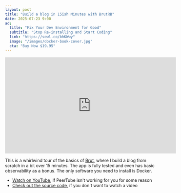 ```yaml
---
layout: post
title: "Build a blog in 15ish Minutes with BrutRB"
date: 2025-07-23 9:00
ad:
  title: "Fix Your Dev Environment for Good"
  subtitle: "Stop Re-installing and Start Coding"
  link: "https://sowl.co/bhKWwy"
  image: "/images/docker-book-cover.jpg"
  cta: "Buy Now $19.95"
---
```


<iframe title="Make a Blog App in 15(ish) minutes With BrutRB - A New Ruby Web Framework" width="560" height="315" src="https://video.hardlimit.com/videos/embed/ae7EMhwjDq9kSH5dqQ9swV" frameborder="0" allowfullscreen="" sandbox="allow-same-origin allow-scripts allow-popups allow-forms"></iframe>

This is a whirlwind tour of the basics of [Brut](https://brutrb.com), where I build a blog from scratch in a bit over 15 minutes.  The app is fully tested and even has basic observability as a bonus.  The only software you need to install is Docker.


<!-- more -->

* [Watch on YouTube](https://youtu.be/hQSSy3AVB28), if PeerTube isn't working for you for some reason
* [Check out the source code](https://github.com/thirdtank/blog-demo), if you don't want to watch a video


<div data-ad></div>
